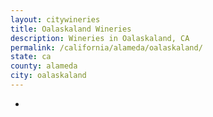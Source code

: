 ```yaml
---
layout: citywineries
title: Oalaskaland Wineries
description: Wineries in Oalaskaland, CA
permalink: /california/alameda/oalaskaland/
state: ca
county: alameda
city: oalaskaland
---
```

-
